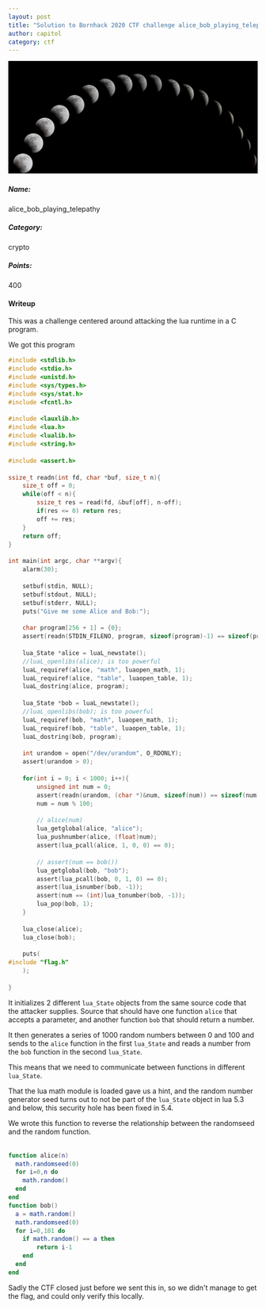 ```yaml
---
layout: post
title: "Solution to Bornhack 2020 CTF challenge alice_bob_playing_telepathy"
author: capitol
category: ctf
---
```


![moon](/images/moon.jpeg)

##### Name:
alice_bob_playing_telepathy

##### Category:
crypto

##### Points:
400

#### Writeup

This was a challenge centered around attacking the lua runtime in a C program.

We got this program

```C
#include <stdlib.h>
#include <stdio.h>
#include <unistd.h>
#include <sys/types.h>
#include <sys/stat.h>
#include <fcntl.h>

#include <lauxlib.h>
#include <lua.h>
#include <lualib.h>
#include <string.h>

#include <assert.h>

ssize_t readn(int fd, char *buf, size_t n){
    size_t off = 0;
    while(off < n){
        ssize_t res = read(fd, &buf[off], n-off);
        if(res <= 0) return res;
        off += res;
    }
    return off;
}

int main(int argc, char **argv){
    alarm(30);

    setbuf(stdin, NULL);
    setbuf(stdout, NULL);
    setbuf(stderr, NULL);
    puts("Give me some Alice and Bob:");

    char program[256 + 1] = {0};
    assert(readn(STDIN_FILENO, program, sizeof(program)-1) == sizeof(program)-1);

    lua_State *alice = luaL_newstate();
    //luaL_openlibs(alice); is too powerful
    luaL_requiref(alice, "math", luaopen_math, 1);
    luaL_requiref(alice, "table", luaopen_table, 1);
    luaL_dostring(alice, program);

    lua_State *bob = luaL_newstate();
    //luaL_openlibs(bob); is too powerful
    luaL_requiref(bob, "math", luaopen_math, 1);
    luaL_requiref(bob, "table", luaopen_table, 1);
    luaL_dostring(bob, program);

    int urandom = open("/dev/urandom", O_RDONLY);
    assert(urandom > 0);

    for(int i = 0; i < 1000; i++){
        unsigned int num = 0;
        assert(readn(urandom, (char *)&num, sizeof(num)) == sizeof(num));
        num = num % 100;

        // alice(num)
        lua_getglobal(alice, "alice");
        lua_pushnumber(alice, (float)num);
        assert(lua_pcall(alice, 1, 0, 0) == 0);

        // assert(num == bob())
        lua_getglobal(bob, "bob");
        assert(lua_pcall(bob, 0, 1, 0) == 0);
        assert(lua_isnumber(bob, -1));
        assert(num == (int)lua_tonumber(bob, -1));
        lua_pop(bob, 1);
    }

    lua_close(alice);
    lua_close(bob);

    puts(
#include "flag.h"
    );

}
```

It initializes 2 different `lua_State` objects from the same source code that the attacker supplies.
Source that should have one function `alice` that accepts a parameter, and another function `bob`
that should return a number.

It then generates a series of 1000 random numbers between 0 and 100 and sends to the `alice` function
in the first `lua_State` and reads a number from the `bob` function in the second `lua_State`.

This means that we need to communicate between functions in different `lua_State`.

That the lua math module is loaded gave us a hint, and the random number generator seed turns out to
not be part of the `lua_State` object in lua 5.3 and below, this security hole has been fixed in 5.4.

We wrote this function to reverse the relationship between the randomseed and the random function.

```lua

function alice(n)
  math.randomseed(0)
  for i=0,n do
    math.random()
  end
end
function bob()
  a = math.random()
  math.randomseed(0)
  for i=0,101 do
    if math.random() == a then
        return i-1
    end
  end
end
```

Sadly the CTF closed just before we sent this in, so we didn't manage to get the flag, and could only
verify this locally.
